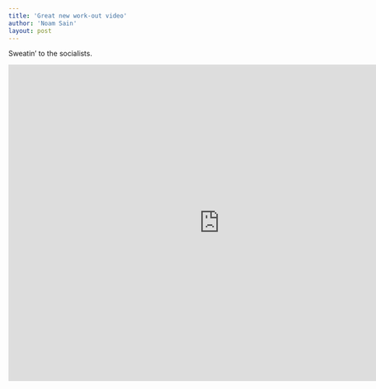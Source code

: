 ```yaml
---
title: 'Great new work-out video'
author: 'Noam Sain'
layout: post
---
```


Sweatin’ to the socialists.  
  
<iframe allow="accelerometer; autoplay; clipboard-write; encrypted-media; gyroscope; picture-in-picture; web-share" allowfullscreen="" frameborder="0" height="630" loading="lazy" src="https://www.youtube.com/embed/Xgg6KN1XwtI?feature=oembed" title="Sweatin'WiththeSocialists" width="840"></iframe>